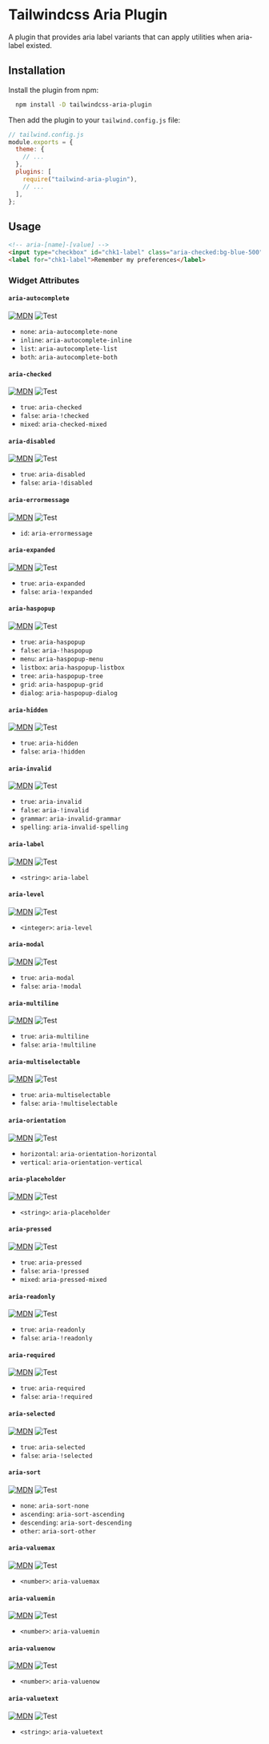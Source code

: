 # Tailwindcss Aria Plugin

A plugin that provides aria label variants
that can apply utilities when aria-label existed.

## Installation

Install the plugin from npm:

```bash
  npm install -D tailwindcss-aria-plugin
```

Then add the plugin to your `tailwind.config.js` file:

```js
// tailwind.config.js
module.exports = {
  theme: {
    // ...
  },
  plugins: [
    require("tailwind-aria-plugin"),
    // ...
  ],
};
```

## Usage

```html
<!-- aria-[name]-[value] -->
<input type="checkbox" id="chk1-label" class="aria-checked:bg-blue-500" />
<label for="chk1-label">Remember my preferences</label>
```

### Widget Attributes

#### `aria-autocomplete`

[![MDN](https://img.shields.io/badge/MDN-black?style=flat&logo=mdnwebdocs)](https://developer.mozilla.org/en-us/docs/web/accessibility/aria/attributes/aria-autocomplete)
![Test](https://img.shields.io/badge/Test-todo-yellow.svg)

- `none`: `aria-autocomplete-none`
- `inline`: `aria-autocomplete-inline`
- `list`: `aria-autocomplete-list`
- `both`: `aria-autocomplete-both`

#### `aria-checked`

[![MDN](https://img.shields.io/badge/MDN-black?style=flat&logo=mdnwebdocs)](https://developer.mozilla.org/en-US/docs/Web/Accessibility/ARIA/Attributes/aria-checked)
![Test](https://img.shields.io/badge/Test-todo-yellow.svg)

- `true`: `aria-checked`
- `false`: `aria-!checked`
- `mixed`: `aria-checked-mixed`

#### `aria-disabled`

[![MDN](https://img.shields.io/badge/MDN-black?style=flat&logo=mdnwebdocs)](https://developer.mozilla.org/en-US/docs/Web/Accessibility/ARIA/Attributes/aria-disabled)
![Test](https://img.shields.io/badge/Test-todo-yellow.svg)

- `true`: `aria-disabled`
- `false`: `aria-!disabled`

#### `aria-errormessage`

[![MDN](https://img.shields.io/badge/MDN-black?style=flat&logo=mdnwebdocs)](https://developer.mozilla.org/en-US/docs/Web/Accessibility/ARIA/Attributes/aria-errormessage)
![Test](https://img.shields.io/badge/Test-todo-yellow.svg)

- `id`: `aria-errormessage`

#### `aria-expanded`

[![MDN](https://img.shields.io/badge/MDN-black?style=flat&logo=mdnwebdocs)](https://developer.mozilla.org/en-US/docs/Web/Accessibility/ARIA/Attributes/aria-expanded)
![Test](https://img.shields.io/badge/Test-todo-yellow.svg)

- `true`: `aria-expanded`
- `false`: `aria-!expanded`

#### `aria-haspopup`

[![MDN](https://img.shields.io/badge/MDN-black?style=flat&logo=mdnwebdocs)](https://developer.mozilla.org/en-US/docs/Web/Accessibility/ARIA/Attributes/aria-haspopup)
![Test](https://img.shields.io/badge/Test-todo-yellow.svg)

- `true`: `aria-haspopup`
- `false`: `aria-!haspopup`
- `menu`: `aria-haspopup-menu`
- `listbox`: `aria-haspopup-listbox`
- `tree`: `aria-haspopup-tree`
- `grid`: `aria-haspopup-grid`
- `dialog`: `aria-haspopup-dialog`

#### `aria-hidden`

[![MDN](https://img.shields.io/badge/MDN-black?style=flat&logo=mdnwebdocs)](https://developer.mozilla.org/en-US/docs/Web/Accessibility/ARIA/Attributes/aria-hidden)
![Test](https://img.shields.io/badge/Test-todo-yellow.svg)

- `true`: `aria-hidden`
- `false`: `aria-!hidden`

#### `aria-invalid`

[![MDN](https://img.shields.io/badge/MDN-black?style=flat&logo=mdnwebdocs)](https://developer.mozilla.org/en-US/docs/Web/Accessibility/ARIA/Attributes/aria-invalid)
![Test](https://img.shields.io/badge/Test-todo-yellow.svg)

- `true`: `aria-invalid`
- `false`: `aria-!invalid`
- `grammar`: `aria-invalid-grammar`
- `spelling`: `aria-invalid-spelling`

#### `aria-label`

[![MDN](https://img.shields.io/badge/MDN-black?style=flat&logo=mdnwebdocs)](https://developer.mozilla.org/en-US/docs/Web/Accessibility/ARIA/Attributes/aria-label)
![Test](https://img.shields.io/badge/Test-todo-yellow.svg)

- `<string>`: `aria-label`

#### `aria-level`

[![MDN](https://img.shields.io/badge/MDN-black?style=flat&logo=mdnwebdocs)](https://developer.mozilla.org/en-US/docs/Web/Accessibility/ARIA/Attributes/aria-level)
![Test](https://img.shields.io/badge/Test-todo-yellow.svg)

- `<integer>`: `aria-level`

#### `aria-modal`

[![MDN](https://img.shields.io/badge/MDN-black?style=flat&logo=mdnwebdocs)](https://developer.mozilla.org/en-US/docs/Web/Accessibility/ARIA/Attributes/aria-modal)
![Test](https://img.shields.io/badge/Test-todo-yellow.svg)

- `true`: `aria-modal`
- `false`: `aria-!modal`

#### `aria-multiline`

[![MDN](https://img.shields.io/badge/MDN-black?style=flat&logo=mdnwebdocs)](https://developer.mozilla.org/en-US/docs/Web/Accessibility/ARIA/Attributes/aria-multiline)
![Test](https://img.shields.io/badge/Test-todo-yellow.svg)

- `true`: `aria-multiline`
- `false`: `aria-!multiline`

#### `aria-multiselectable`

[![MDN](https://img.shields.io/badge/MDN-black?style=flat&logo=mdnwebdocs)](https://developer.mozilla.org/en-US/docs/Web/Accessibility/ARIA/Attributes/aria-multiselectable)
![Test](https://img.shields.io/badge/Test-todo-yellow.svg)

- `true`: `aria-multiselectable`
- `false`: `aria-!multiselectable`

#### `aria-orientation`

[![MDN](https://img.shields.io/badge/MDN-black?style=flat&logo=mdnwebdocs)](https://developer.mozilla.org/en-US/docs/Web/Accessibility/ARIA/Attributes/aria-orientation)
![Test](https://img.shields.io/badge/Test-todo-yellow.svg)

- `horizontal`: `aria-orientation-horizontal`
- `vertical`: `aria-orientation-vertical`

#### `aria-placeholder`

[![MDN](https://img.shields.io/badge/MDN-black?style=flat&logo=mdnwebdocs)](https://developer.mozilla.org/en-US/docs/Web/Accessibility/ARIA/Attributes/aria-placeholder)
![Test](https://img.shields.io/badge/Test-todo-yellow.svg)

- `<string>`: `aria-placeholder`

#### `aria-pressed`

[![MDN](https://img.shields.io/badge/MDN-black?style=flat&logo=mdnwebdocs)](https://developer.mozilla.org/en-US/docs/Web/Accessibility/ARIA/Attributes/aria-pressed)
![Test](https://img.shields.io/badge/Test-todo-yellow.svg)

- `true`: `aria-pressed`
- `false`: `aria-!pressed`
- `mixed`: `aria-pressed-mixed`

#### `aria-readonly`

[![MDN](https://img.shields.io/badge/MDN-black?style=flat&logo=mdnwebdocs)](https://developer.mozilla.org/en-US/docs/Web/Accessibility/ARIA/Attributes/aria-readonly)
![Test](https://img.shields.io/badge/Test-todo-yellow.svg)

- `true`: `aria-readonly`
- `false`: `aria-!readonly`

#### `aria-required`

[![MDN](https://img.shields.io/badge/MDN-black?style=flat&logo=mdnwebdocs)](https://developer.mozilla.org/en-US/docs/Web/Accessibility/ARIA/Attributes/aria-required)
![Test](https://img.shields.io/badge/Test-todo-yellow.svg)

- `true`: `aria-required`
- `false`: `aria-!required`

#### `aria-selected`

[![MDN](https://img.shields.io/badge/MDN-black?style=flat&logo=mdnwebdocs)](https://developer.mozilla.org/en-US/docs/Web/Accessibility/ARIA/Attributes/aria-selected)
![Test](https://img.shields.io/badge/Test-todo-yellow.svg)

- `true`: `aria-selected`
- `false`: `aria-!selected`

#### `aria-sort`

[![MDN](https://img.shields.io/badge/MDN-black?style=flat&logo=mdnwebdocs)](https://developer.mozilla.org/en-US/docs/Web/Accessibility/ARIA/Attributes/aria-sort)
![Test](https://img.shields.io/badge/Test-todo-yellow.svg)

- `none`: `aria-sort-none`
- `ascending`: `aria-sort-ascending`
- `descending`: `aria-sort-descending`
- `other`: `aria-sort-other`

#### `aria-valuemax`

[![MDN](https://img.shields.io/badge/MDN-black?style=flat&logo=mdnwebdocs)](https://developer.mozilla.org/en-US/docs/Web/Accessibility/ARIA/Attributes/aria-valuemax)
![Test](https://img.shields.io/badge/Test-todo-yellow.svg)

- `<number>`: `aria-valuemax`

#### `aria-valuemin`

[![MDN](https://img.shields.io/badge/MDN-black?style=flat&logo=mdnwebdocs)](https://developer.mozilla.org/en-US/docs/Web/Accessibility/ARIA/Attributes/aria-valuemin)
![Test](https://img.shields.io/badge/Test-todo-yellow.svg)

- `<number>`: `aria-valuemin`

#### `aria-valuenow`

[![MDN](https://img.shields.io/badge/MDN-black?style=flat&logo=mdnwebdocs)](https://developer.mozilla.org/en-US/docs/Web/Accessibility/ARIA/Attributes/aria-valuenow)
![Test](https://img.shields.io/badge/Test-todo-yellow.svg)

- `<number>`: `aria-valuenow`

#### `aria-valuetext`

[![MDN](https://img.shields.io/badge/MDN-black?style=flat&logo=mdnwebdocs)](https://developer.mozilla.org/en-US/docs/Web/Accessibility/ARIA/Attributes/aria-valuetext)
![Test](https://img.shields.io/badge/Test-todo-yellow.svg)

- `<string>`: `aria-valuetext`
